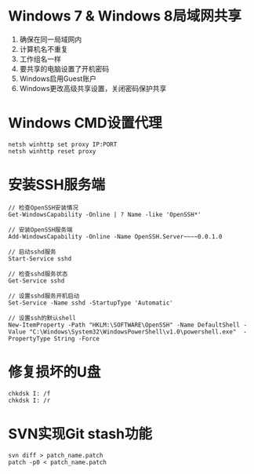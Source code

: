 # Windows 7 & Windows 8局域网共享
1. 确保在同一局域网内
2. 计算机名不重复
3. 工作组名一样
4. 要共享的电脑设置了开机密码
5. Windows启用Guest账户
6. Windows更改高级共享设置，关闭密码保护共享

# Windows CMD设置代理
```
netsh winhttp set proxy IP:PORT
netsh winhttp reset proxy
```

# 安装SSH服务端
```
// 检查OpenSSH安装情况
Get-WindowsCapability -Online | ? Name -like 'OpenSSH*'

// 安装OpenSSH服务端
Add-WindowsCapability -Online -Name OpenSSH.Server~~~~0.0.1.0

// 启动sshd服务
Start-Service sshd

// 检查sshd服务状态
Get-Service sshd

// 设置sshd服务开机启动
Set-Service -Name sshd -StartupType 'Automatic'

// 设置ssh的默认shell
New-ItemProperty -Path "HKLM:\SOFTWARE\OpenSSH" -Name DefaultShell -Value "C:\Windows\System32\WindowsPowerShell\v1.0\powershell.exe"  -PropertyType String -Force
```

# 修复损坏的U盘
```
chkdsk I: /f
chkdsk I: /r
```

# SVN实现Git stash功能
```
svn diff > patch_name.patch
patch -p0 < patch_name.patch
```
